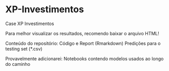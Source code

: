 # XP-Investimentos
Case XP Investimentos

Para melhor visualizar os resultados, recomendo baixar o arquivo HTML!

Conteúdo do repositório:
  Código e Report (Rmarkdown)
  Predições para o testing set (*.csv)
  
Provavelmente adicionarei:
  Notebooks contendo modelos usados ao longo do caminho

